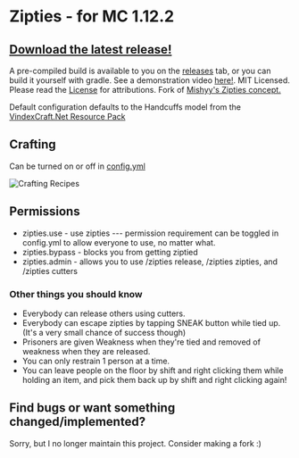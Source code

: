 # Zipties - for MC 1.12.2

## [Download the latest release!](https://github.com/celerry/Zipties/releases/latest)
A pre-compiled build is available to you on the [releases](https://github.com/celerry/Zipties/releases/latest) tab, or you can build it yourself with gradle.
See a demonstration video [here!](https://www.youtube.com/watch?v=Z53n6VGf5Ts).
MIT Licensed. Please read the [License](https://github.com/celerry/Zipties/blob/master/LICENSE) for attributions. Fork of [Mishyy's Zipties concept.](https://github.com/Mishyy/Zipties)

Default configuration defaults to the Handcuffs model from the [VindexCraft.Net Resource Pack](https://www.vindexcraft.net)

## Crafting
Can be turned on or off in [config.yml](https://github.com/celerry/Zipties/blob/master/src/main/resources/config.yml)

![Crafting Recipes](https://github.com/celerry/Zipties/blob/master/github/crafting.png?raw=true "Crafting recipes")
## Permissions
* zipties.use - use zipties --- permission requirement can be toggled in config.yml to allow everyone to use, no matter what.
* zipties.bypass - blocks you from getting ziptied
* zipties.admin - allows you to use /zipties release, /zipties zipties, and /zipties cutters

### Other things you should know
* Everybody can release others using cutters.
* Everybody can escape zipties by tapping SNEAK button while tied up. (It's a very small chance of success though)
* Prisoners are given Weakness when they're tied and removed of weakness when they are released.
* You can only restrain 1 person at a time.
* You can leave people on the floor by shift and right clicking them while holding an item, and pick them back up by shift and right clicking again!


## Find bugs or want something changed/implemented?

Sorry, but I no longer maintain this project. Consider making a fork :)
